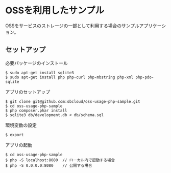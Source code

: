 # OSSを利用したサンプル
OSSをサービスのストレージの一部として利用する場合のサンプルアプリケーション。

## セットアップ
必要パッケージのインストール
```
$ sudo apt-get install sqlite3
$ sudo apt-get install php php-curl php-mbstring php-xml php-pdo-sqlite
```

アプリのセットアップ
```
$ git clone git@github.com:sbcloud/oss-usage-php-sample.git
$ cd oss-usage-php-sample
$ php composer.phar install
$ sqlite3 db/development.db < db/schema.sql
```

環境変数の設定
```
$ export 
```

アプリの起動
```
$ cd oss-usage-php-sample
$ php -S localhost:8080  // ローカル内で起動する場合
$ php -S 0.0.0.0:8080    // 公開する場合
```
